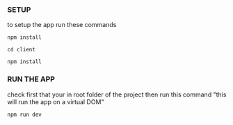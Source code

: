 ### SETUP 

to setup the app run these commands

    npm install

    cd client

    npm install 

### RUN THE APP 

check first that your in root folder of the project then run this command "this will run the app on a virtual DOM"
    
    npm run dev

    